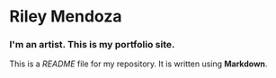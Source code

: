 # Riley Mendoza

### I'm an artist. This is my portfolio site.

This is a *README* file for my repository. It is written using **Markdown**.
